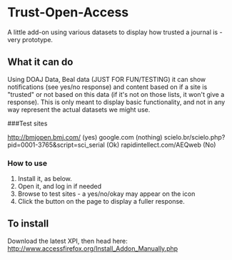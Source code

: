 # Trust-Open-Access
A little add-on using various datasets to display how trusted a journal is - very prototype.

## What it can do

Using DOAJ Data, Beal data (JUST FOR FUN/TESTING) it can show notifications (see yes/no response) and content based on if a site is "trusted" or not based on this data (if it's not on those lists, it won't give a response). This is only meant to display basic functionality, and not in any way represent the actual datasets we might use.   

###Test sites

http://bmjopen.bmj.com/ (yes)
google.com (nothing)
scielo.br/scielo.php?pid=0001-3765&script=sci_serial (Ok)
rapidintellect.com/AEQweb (No) 

### How to use

1. Install it, as below.
2. Open it, and log in if needed
3. Browse to test sites - a yes/no/okay may appear on the icon
4. Click the button on the page to display a fuller response. 

## To install

Download the latest XPI, then head here: http://www.accessfirefox.org/Install_Addon_Manually.php 

